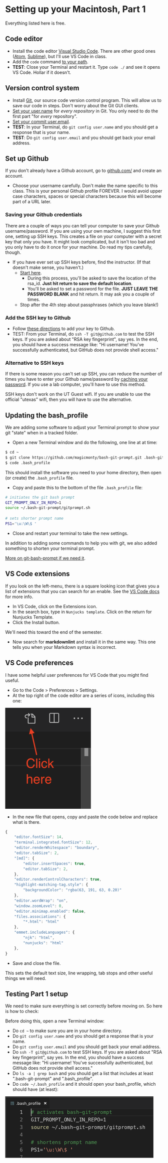 # Setting up your Macintosh, Part 1

Everything listed here is free.

## Code editor

- Install the code editor [Visual Studio Code](https://code.visualstudio.com/download). There are other good ones ([Atom](https://atom.io/), [Sublime](https://www.sublimetext.com/3)), but I'll use VS Code in class.
- Add the `code` command [to your path](https://code.visualstudio.com/docs/setup/mac#_launching-from-the-command-line).
- **TEST**: Close your Terminal and restart it. Type `code ./` and see it opens VS Code. Hollar if it doesn't.

## Version control system

- Install [Git](https://git-scm.com/downloads), our source code version control program. This will allow us to save our code in steps. Don't worry about the Git GUI clients.
- [Set your user.name](https://help.github.com/en/github/using-git/setting-your-username-in-git#setting-your-git-username-for-every-repository-on-your-computer) for _every repository_ in Git. You only need to do the first part "for _every_ repository".
- [Set your commit user.email](https://help.github.com/en/github/setting-up-and-managing-your-github-user-account/setting-your-commit-email-address#setting-your-commit-email-address-in-git).
- **TEST**: In your Terminal, do `git config user.name` and you should get a response that is your name.
- **TEST**: Do `git config user.email` and you should get back your email address.

## Set up Github

If you don't already have a Github account, go to [github.com/](http://github.com/) and create an account.

- Choose your username carefully. Don't make the name specific to this class. This is your personal Github profile FOREVER. I would avoid upper case characters, spaces or special characters because this will become part of a URL later.

### Saving your Github credentials

There are a couple of ways you can tell your computer to save your Github username/password. If you are using your own machine, I suggest this first one, setting up SSH keys. This creates a file on your computer with a secret key that only you have. It might look complicated, but it isn't too bad and you only have to do it once for your machine. Do read my tips carefully, though.

- If you have ever set up SSH keys before, find the instructor. (If that doesn't make sense, you haven't.)
  - [Start here](https://help.github.com/en/github/authenticating-to-github/generating-a-new-ssh-key-and-adding-it-to-the-ssh-agent).
    - During this process, you'll be asked to save the location of the rsa_id. **Just hit return to save the default location**.
    - You'll be asked to set a password for the file. **JUST LEAVE THE PASSWORD BLANK** and hit return. It may ask you a couple of times.
  - Stop after the 4th step about passphrases (which you leave blank!)

### Add the SSH key to Github

- Follow [these directions](https://help.github.com/en/github/authenticating-to-github/adding-a-new-ssh-key-to-your-github-account) to add your key to Github.
- TEST: From your Terminal, do `ssh -T git@github.com` to test the SSH keys. If you are asked about "RSA key fingerprint", say yes. In the end, you should have a success message like: "Hi username! You've successfully authenticated, but GitHub does not provide shell access."

### Alternative to SSH keys

If there is some reason you can't set up SSH, you can reduce the number of times you have to enter your Github name/password by [caching your password](https://help.github.com/articles/caching-your-github-password-in-git/). If you use a lab computer, you'll have to use this method.

SSH keys don't work on the UT Guest wifi. If you are unable to use the official "utexas" wifi, then you will have to use the alternative.

## Updating the bash_profile

We are adding some software to adjust your Terminal prompt to show your git "state" when in a tracked folder.

- Open a new Terminal window and do the following, one line at at time:

```bash
$ cd ~
$ git clone https://github.com/magicmonty/bash-git-prompt.git .bash-git-prompt --depth=1
$ code .bash_profile
```

This should install the software you need to your home directory, then open (or create) the `.bash_profile` file.

- Copy and paste this to the bottom of the file `.bash_profile` file:

``` bash
# initiates the git bash prompt
GIT_PROMPT_ONLY_IN_REPO=1
source ~/.bash-git-prompt/gitprompt.sh

# sets shorter prompt name
PS1='\u:\W\$ '
```

- Close and restart your terminal to take the new settings.

In addition to adding some commands to help you with git, we also added something to shorten your terminal prompt.

[More on git-bash-prompt if we need it](https://github.com/magicmonty/bash-git-prompt).

## VS Code extensions

If you look on the left-menu, there is a square looking icon that gives you a list of extensions that you can search for an enable. See the [VS Code docs](https://code.visualstudio.com/docs/editor/extension-gallery) for more info.

- In VS Code, click on the Extensions icon.
- In the search box, type in `Nunjucks template`. Click on the return for Nunjucks Template.
- Click the Install button.

We'll need this toward the end of the semester.

- Now search for **markdownlint** and install it in the same way. This one tells you when your Markdown syntax is incorrect.

## VS Code preferences

I have some helpful user preferences for VS Code that you might find useful.

- Go to the Code > Preferences > Settings.
- At the top right of the code editor are a series of icons, including this one:

![vs-code-setting-as-code](images/vs-code-setting-as-code.png)

- In the new file that opens, copy and paste the code below and replace what is there.

```js
{
    "editor.fontSize": 14,
    "terminal.integrated.fontSize": 12,
    "editor.renderWhitespace": "boundary",
    "editor.tabSize": 2,
    "[md]": {
        "editor.insertSpaces": true,
        "editor.tabSize": 2,
    },
    "editor.renderControlCharacters": true,
    "highlight-matching-tag.style": {
        "backgroundColor": "rgba(63, 191, 63, 0.20)"
    },
    "editor.wordWrap": "on",
    "window.zoomLevel": 0,
    "editor.minimap.enabled": false,
    "files.associations": {
        "*.html": "html"
    },
    "emmet.includeLanguages": {
        "njk": "html",
        "nunjucks": "html"
    },
}
```

- Save and close the file.

This sets the default text size, line wrapping, tab stops and other useful things we will need.

## Testing Part 1 setup

We need to make sure everything is set correctly before moving on. So here is how to check:

Before doing this, open a new Terminal window:

- Do `cd ~` to make sure you are in your home directory.
- Do `git config user.name` and you should get a response that is your name.
- Do `git config user.email` and you should get back your email address.
- Do `ssh -T git@github.com` to test SSH keys. If you are asked about "RSA key fingerprint", say yes. In the end, you should have a success message like: "Hi username! You've successfully authenticated, but GitHub does not provide shell access."
- Do `ls -a | grep bash` and you should get a list that includes at least ".bash-git-prompt" and ".bash_profile".
- Do `code ~/.bash_profile` and it should open your bash_profile, which should have (at least):

![git-bash-prompt](images/bash_profile-example.png)

